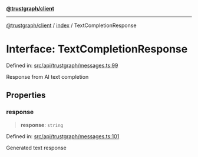 [**@trustgraph/client**](../../README.md)

***

[@trustgraph/client](../../README.md) / [index](../README.md) / TextCompletionResponse

# Interface: TextCompletionResponse

Defined in: [src/api/trustgraph/messages.ts:99](https://github.com/trustgraph-ai/trustgraph-ts-client/blob/9a2bad46722f27bb783391eed1d9289614cc905a/src/api/trustgraph/messages.ts#L99)

Response from AI text completion

## Properties

### response

> **response**: `string`

Defined in: [src/api/trustgraph/messages.ts:101](https://github.com/trustgraph-ai/trustgraph-ts-client/blob/9a2bad46722f27bb783391eed1d9289614cc905a/src/api/trustgraph/messages.ts#L101)

Generated text response
